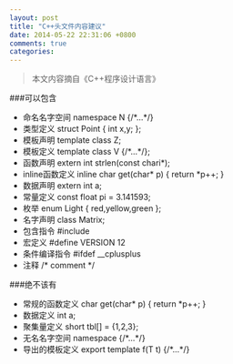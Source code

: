 ```yaml
---
layout: post
title: "C++头文件内容建议"
date: 2014-05-22 22:31:06 +0800
comments: true
categories: 
---
```


>本文内容摘自《C++程序设计语言》

###可以包含
+ 命名名字空间          namespace N {/\*...\*/}
+ 类型定义              struct Point { int x,y; };
+ 模板声明              template<class T> class Z;
+ 模板定义              template<class T> class V {/\*...\*/};
+ 函数声明              extern int strlen(const chari\*);
+ inline函数定义        inline char get(char\* p) { return \*p++; }
+ 数据声明              extern int a;
+ 常量定义              const float pi = 3.141593;
+ 枚举                  enum Light { red,yellow,green };
+ 名字声明              class Matrix;
+ 包含指令              #include <iostream>
+ 宏定义                #define VERSION 12
+ 条件编译指令          #ifdef \__cplusplus
+ 注释                  /\* comment \*/

###绝不该有
+ 常规的函数定义        char get(char\* p) { return \*p++; }
+ 数据定义              int a;
+ 聚集量定义            short tbl[] = {1,2,3};
+ 无名名字空间          namespace {/\*...\*/}
+ 导出的模板定义        export template<class T> f(T t) {/\*...\*/}
